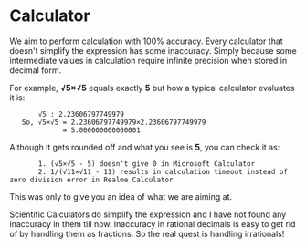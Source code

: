 # Calculator

We aim to perform calculation with 100% accuracy.
Every calculator that doesn't simplify the expression has some inaccuracy.
Simply because some intermediate values in calculation require infinite precision when stored in decimal form.

For example, **√5×√5** equals exactly **5** but how a typical calculator evaluates it is:

           √5 : 2.23606797749979
       So, √5×√5 = 2.23606797749979×2.23606797749979
                 = 5.000000000000001

Although it gets rounded off and what you see is **5**, you can check it as:
           
           1. (√5×√5 - 5) doesn't give 0 in Microsoft Calculator
           2. 1/(√11×√11 - 11) results in calculation timeout instead of zero division error in Realme Calculator

This was only to give you an idea of what we are aiming at.

Scientific Calculators do simplify the expression and I have not found any inaccuracy in them till now.
Inaccuracy in rational decimals is easy to get rid of by handling them as fractions.
So the real quest is handling irrationals!
